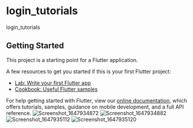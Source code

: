# login_tutorials

login_tutorials

## Getting Started

This project is a starting point for a Flutter application.

A few resources to get you started if this is your first Flutter project:

- [Lab: Write your first Flutter app](https://flutter.dev/docs/get-started/codelab)
- [Cookbook: Useful Flutter samples](https://flutter.dev/docs/cookbook)

For help getting started with Flutter, view our
[online documentation](https://flutter.dev/docs), which offers tutorials,
samples, guidance on mobile development, and a full API reference.
![Screenshot_1647934872](https://user-images.githubusercontent.com/84586226/159432129-4b4c69f6-744c-4054-b8de-e593f02189b9.png)
![Screenshot_1647934882](https://user-images.githubusercontent.com/84586226/159432142-cdc1df66-3356-4033-9841-f29dd0b3d3ba.png)
![Screenshot_1647935112](https://user-images.githubusercontent.com/84586226/159432159-b295e074-377c-4d3c-b9b0-efaa7a06d0cf.png)
![Screenshot_1647935120](https://user-images.githubusercontent.com/84586226/159432173-252212ed-0f83-44f3-b986-8600384752d5.png)
